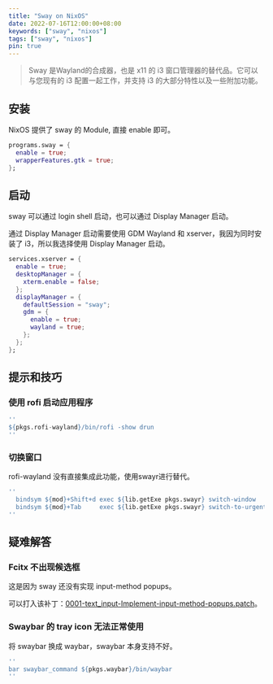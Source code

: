 ```yaml
---
title: "Sway on NixOS"
date: 2022-07-16T12:00:00+08:00
keywords: ["sway", "nixos"]
tags: ["sway", "nixos"]
pin: true
---
```


>Sway 是Wayland的合成器，也是 x11 的 i3 窗口管理器的替代品。它可以与您现有的 i3 配置一起工作，并支持 i3 的大部分特性以及一些附加功能。

<!--more-->

## 安装

NixOS 提供了 sway 的 Module, 直接 enable 即可。

```nix
programs.sway = {
  enable = true;
  wrapperFeatures.gtk = true;
};
```

## 启动

sway 可以通过 login shell 启动，也可以通过 Display Manager 启动。

通过 Display Manager 启动需要使用 GDM Wayland 和 xserver，我因为同时安装了 i3，所以我选择使用 Display Manager 启动。

```nix
services.xserver = {
  enable = true;
  desktopManager = {
    xterm.enable = false;
  };
  displayManager = {
    defaultSession = "sway";
    gdm = {
      enable = true;
      wayland = true;
    };
  };
};
```

## 提示和技巧

### 使用 rofi 启动应用程序

```nix
''
${pkgs.rofi-wayland}/bin/rofi -show drun
''
```

### 切换窗口

rofi-wayland 没有直接集成此功能，使用swayr进行替代。

```nix
''
  bindsym ${mod}+Shift+d exec ${lib.getExe pkgs.swayr} switch-window
  bindsym ${mod}+Tab     exec ${lib.getExe pkgs.swayr} switch-to-urgent-or-lru-window
''
```

## 疑难解答

### Fcitx 不出现候选框

这是因为 sway 还没有实现 input-method popups。

可以打入该补丁：[0001-text_input-Implement-input-method-popups.patch](https://raw.githubusercontent.com/Slaier/nixos-profile/39f35767099c5083ee416909643a10fc9b0f9ca3/overlays/sway/0001-text_input-Implement-input-method-popups.patch)。

### Swaybar 的 tray icon 无法正常使用

将 swaybar 换成 waybar，swaybar 本身支持不好。

```nix
''
bar swaybar_command ${pkgs.waybar}/bin/waybar
''
```

